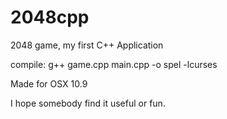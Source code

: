 2048cpp
=======

2048 game, my first C++ Application

compile: g++ game.cpp main.cpp -o spel -lcurses

Made for OSX 10.9

I hope somebody find it useful or fun.
